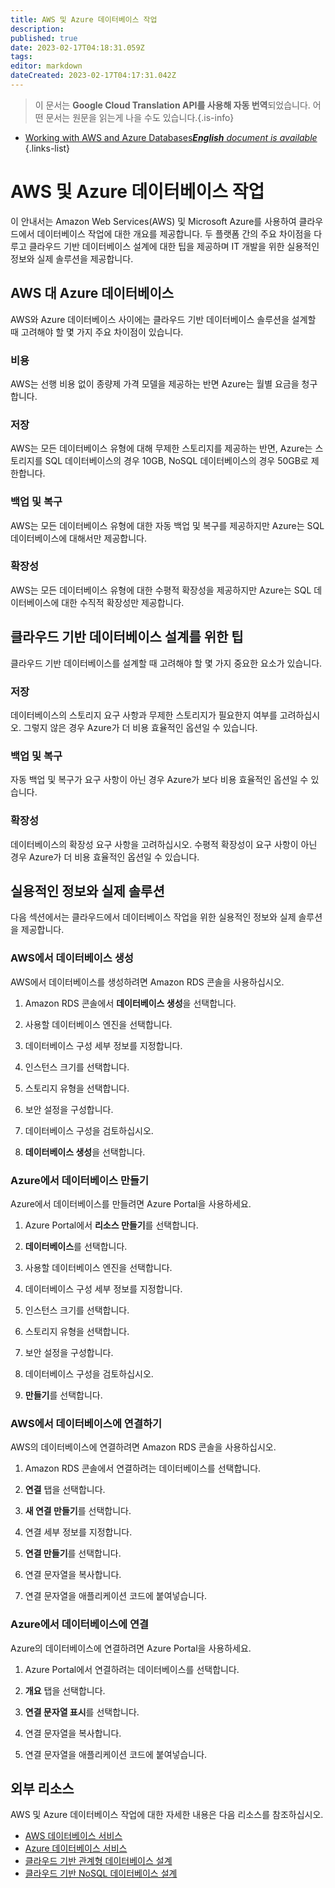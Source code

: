```yaml
---
title: AWS 및 Azure 데이터베이스 작업
description: 
published: true
date: 2023-02-17T04:18:31.059Z
tags: 
editor: markdown
dateCreated: 2023-02-17T04:17:31.042Z
---
```


> 이 문서는 **Google Cloud Translation API를 사용해 자동 번역**되었습니다.
어떤 문서는 원문을 읽는게 나을 수도 있습니다.{.is-info}



- [Working with AWS and Azure Databases***English** document is available*](/en/Knowledge-base/Cloud/working-with-aws-and-azure-databases)
{.links-list}


# AWS 및 Azure 데이터베이스 작업

이 안내서는 Amazon Web Services(AWS) 및 Microsoft Azure를 사용하여 클라우드에서 데이터베이스 작업에 대한 개요를 제공합니다. 두 플랫폼 간의 주요 차이점을 다루고 클라우드 기반 데이터베이스 설계에 대한 팁을 제공하며 IT 개발을 위한 실용적인 정보와 실제 솔루션을 제공합니다.

## AWS 대 Azure 데이터베이스

AWS와 Azure 데이터베이스 사이에는 클라우드 기반 데이터베이스 솔루션을 설계할 때 고려해야 할 몇 가지 주요 차이점이 있습니다.

### 비용

AWS는 선행 비용 없이 종량제 가격 모델을 제공하는 반면 Azure는 월별 요금을 청구합니다.

### 저장

AWS는 모든 데이터베이스 유형에 대해 무제한 스토리지를 제공하는 반면, Azure는 스토리지를 SQL 데이터베이스의 경우 10GB, NoSQL 데이터베이스의 경우 50GB로 제한합니다.

### 백업 및 복구

AWS는 모든 데이터베이스 유형에 대한 자동 백업 및 복구를 제공하지만 Azure는 SQL 데이터베이스에 대해서만 제공합니다.

### 확장성

AWS는 모든 데이터베이스 유형에 대한 수평적 확장성을 제공하지만 Azure는 SQL 데이터베이스에 대한 수직적 확장성만 제공합니다.

## 클라우드 기반 데이터베이스 설계를 위한 팁

클라우드 기반 데이터베이스를 설계할 때 고려해야 할 몇 가지 중요한 요소가 있습니다.

### 저장

데이터베이스의 스토리지 요구 사항과 무제한 스토리지가 필요한지 여부를 고려하십시오. 그렇지 않은 경우 Azure가 더 비용 효율적인 옵션일 수 있습니다.

### 백업 및 복구

자동 백업 및 복구가 요구 사항이 아닌 경우 Azure가 보다 비용 효율적인 옵션일 수 있습니다.

### 확장성

데이터베이스의 확장성 요구 사항을 고려하십시오. 수평적 확장성이 요구 사항이 아닌 경우 Azure가 더 비용 효율적인 옵션일 수 있습니다.

## 실용적인 정보와 실제 솔루션

다음 섹션에서는 클라우드에서 데이터베이스 작업을 위한 실용적인 정보와 실제 솔루션을 제공합니다.

### AWS에서 데이터베이스 생성

AWS에서 데이터베이스를 생성하려면 Amazon RDS 콘솔을 사용하십시오.

1. Amazon RDS 콘솔에서 **데이터베이스 생성**을 선택합니다.

2. 사용할 데이터베이스 엔진을 선택합니다.

3. 데이터베이스 구성 세부 정보를 지정합니다.

4. 인스턴스 크기를 선택합니다.

5. 스토리지 유형을 선택합니다.

6. 보안 설정을 구성합니다.

7. 데이터베이스 구성을 검토하십시오.

8. **데이터베이스 생성**을 선택합니다.

### Azure에서 데이터베이스 만들기

Azure에서 데이터베이스를 만들려면 Azure Portal을 사용하세요.

1. Azure Portal에서 **리소스 만들기**를 선택합니다.

2. **데이터베이스**를 선택합니다.

3. 사용할 데이터베이스 엔진을 선택합니다.

4. 데이터베이스 구성 세부 정보를 지정합니다.

5. 인스턴스 크기를 선택합니다.

6. 스토리지 유형을 선택합니다.

7. 보안 설정을 구성합니다.

8. 데이터베이스 구성을 검토하십시오.

9. **만들기**를 선택합니다.

### AWS에서 데이터베이스에 연결하기

AWS의 데이터베이스에 연결하려면 Amazon RDS 콘솔을 사용하십시오.

1. Amazon RDS 콘솔에서 연결하려는 데이터베이스를 선택합니다.

2. **연결** 탭을 선택합니다.

3. **새 연결 만들기**를 선택합니다.

4. 연결 세부 정보를 지정합니다.

5. **연결 만들기**를 선택합니다.

6. 연결 문자열을 복사합니다.

7. 연결 문자열을 애플리케이션 코드에 붙여넣습니다.

### Azure에서 데이터베이스에 연결

Azure의 데이터베이스에 연결하려면 Azure Portal을 사용하세요.

1. Azure Portal에서 연결하려는 데이터베이스를 선택합니다.

2. **개요** 탭을 선택합니다.

3. **연결 문자열 표시**를 선택합니다.

4. 연결 문자열을 복사합니다.

5. 연결 문자열을 애플리케이션 코드에 붙여넣습니다.

## 외부 리소스

AWS 및 Azure 데이터베이스 작업에 대한 자세한 내용은 다음 리소스를 참조하십시오.

- [AWS 데이터베이스 서비스](https://aws.amazon.com/databases/)
- [Azure 데이터베이스 서비스](https://azure.microsoft.com/en-us/services/database/)
- [클라우드 기반 관계형 데이터베이스 설계](https://aws.amazon.com/articles/17286/designing-cloud-based-relational-databases/)
- [클라우드 기반 NoSQL 데이터베이스 설계](https://aws.amazon.com/articles/16989/designing-cloud-based-nosql-databases/)